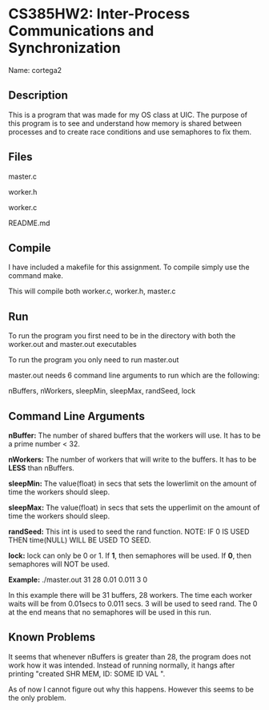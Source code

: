 CS385HW2: Inter-Process Communications and Synchronization
==========================================================
Name: cortega2

Description
-----------
This is a program that was made for my OS class at UIC. The purpose of this program is to see and understand how 
memory is shared between processes and to create race conditions and use semaphores to fix them.

Files
-----
master.c

worker.h

worker.c

README.md

Compile
-------
I have included a makefile for this assignment. To compile simply use the command make.

This will compile both worker.c, worker.h, master.c


Run
---
To run the program you first need to be in the directory with both the worker.out and master.out executables

To run the program you only need to run master.out


master.out needs 6 command line arguments to run which are the following:

nBuffers, nWorkers, sleepMin, sleepMax, randSeed, lock


Command Line Arguments
----------------------
<b>nBuffer:</b> The number of shared buffers that the workers will use. It has to be a prime number < 32.

<b>nWorkers:</b> The number of workers that will write to the buffers. It has to be <b>LESS</b> than nBuffers. 

<b>sleepMin:</b> The value(float) in secs that sets the lowerlimit on the amount of time the workers should sleep.

<b>sleepMax:</b> The value(float) in secs that sets the upperlimit on the amount of time the workers should sleep.

<b>randSeed:</b> This int is used to seed the rand function. NOTE: IF 0 IS USED THEN time(NULL) WILL BE USED TO SEED.

<b>lock:</b> lock can only be 0 or 1. If <b>1</b>, then semaphores will be used. If <b>0</b>, then semaphores will NOT be used.

<b>Example:</b> ./master.out 31 28 0.01 0.011 3 0

In this example there will be 31 buffers, 28 workers. The time each worker waits will be from 0.01secs to 0.011 secs.
3 will be used to seed rand. The 0 at the end means that no semaphores will be used in this run.


Known Problems
--------------
It seems that whenever nBuffers is greater than 28, the program does not work how it was intended. 
Instead of running normally, it hangs after printing "created SHR MEM, ID: SOME ID VAL ".

As of now I cannot figure out why this happens.
However this seems to be the only problem.
